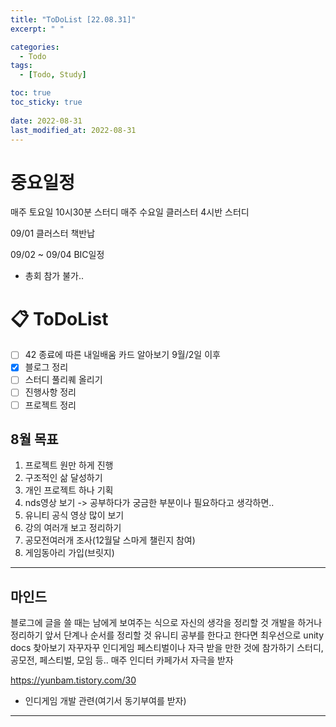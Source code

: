 ```yaml
---
title: "ToDoList [22.08.31]"
excerpt: " "

categories:
  - Todo
tags:
  - [Todo, Study]

toc: true
toc_sticky: true
 
date: 2022-08-31
last_modified_at: 2022-08-31
---
```


# 중요일정

매주 토요일 10시30분 스터디
매주 수요일 클러스터 4시반 스터디

09/01 클러스터 책반납

09/02 ~ 09/04 BIC일정
- 총회 참가 불가..

# 📋 ToDoList  

- [ ] 42 종료에 따른 내일배움 카드 알아보기 9월/2일 이후
- [x] 블로그 정리
- [ ] 스터디 풀리퀘 올리기
- [ ] 진행사항 정리
- [ ] 프로젝트 정리

## 8월 목표  
  
1. 프로젝트 원만 하게 진행
2. 구조적인 삶 달성하기
3. 개인 프로젝트 하나 기획
4. nds영상 보기 -> 공부하다가 궁금한 부분이나 필요하다고 생각하면..
5. 유니티 공식 영상 많이 보기
6. 강의 여러개 보고 정리하기
7. 공모전여러개 조사(12월달 스마게 챌린지 참여)
8. 게임동아리 가입(브릿지)

---

## 마인드

블로그에 글을 쓸 때는 남에게 보여주는 식으로 자신의 생각을 정리할 것
개발을 하거나 정리하기 앞서 단계나 순서를 정리할 것
유니티 공부를 한다고 한다면 최우선으로 unity docs 찾아보기
자꾸자꾸 인디게임 페스티벌이나 자극 받을 만한 것에 참가하기
스터디, 공모전, 페스티벌, 모임 등..
매주 인디터 카페가서 자극을 받자

https://yunbam.tistory.com/30
- 인디게임 개발 관련(여기서 동기부여를 받자)

---
